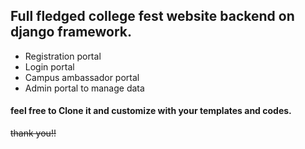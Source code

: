 ## Full fledged college fest website backend on django framework.
* Registration portal
* Login portal
* Campus ambassador portal
* Admin portal to manage data
#### feel free to Clone it and customize with your templates and codes.
~~thank you!!~~
